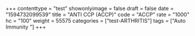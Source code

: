 +++
contenttype = "test"
showonlyimage = false
draft = false
date = "1594732099539"
title = "ANTI CCP (ACCP)"
code = "ACCP"
rate = "1000"
hc = "100"
weight = 55575
categories = ["test-ARTHRITIS"]
tags = ["Auto Immunity "]
+++


